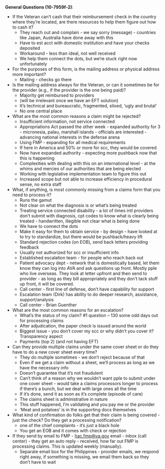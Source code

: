 **General Questions (10-7959f-2)**:

- If the Veteran can’t cash that their reimbursement check in the country where they’re located, are there resources to help them figure out how to cash it?
  - They reach out and complain - we say sorry (message) - countries like Japan, Australia have done away with this
  - Have to est acct with domestic institution and have your checks deposited
  - Workaround - less than ideal, not well received
  - We help them connect the dots, but we’re stuck right now unfortunately
- For the purposes of this form, is the mailing address or physical address more important?
   - Mailing - checks go there
- Is the mailing address always for the Veteran, or can it sometimes be for the provider (e.g., if the provider is the one being paid)?
   - Majority get reimbursed to providers 
    - (will be irrelevant once we have an EFT solution)
   - It’s technical and bureaucratic, fragmented, siloed, ‘ugly and brutal’
   - No one central place
- What are the most common reasons a claim might be rejected?
   - Insufficient information, not service connected
   - Appropriations Act passed the other week - expanded authority for 3 - micronesia, palau, marshall islands - officials are interested - advancing national interests in the defense arena
   - Using FMP - expanding for all medical requirements
   - If here in America and 50% or more for scc, they would be covered
   - Now have expanded authority - expecting more pushback now that this is happening
   - Complexities with dealing with this on an international level - at the whims and mercies of our authorities that are being elected
   - Working with legislative implementation team to figure this out 
   - Increased scope but not able to increase efficiency in procedural sense, no extra staff
- What, if anything, is most commonly missing from a claims form that you need to process it?
   - Runs the gamut
   - Not clear on what the diagnosis is or what’s being treated
   - Treating service connected disability - a lot of times intl providers don’t submit with diagnosis, cpt codes to know what is clearly being treated - handwritten, illegible not clear what is being done
   - We have to connect the dots
   - Make it easy for them to obtain service - by design - have looked at to try to standardize, but there would be pushback/heavy lift
   - Standard rejection codes (on EOB), send back letters providing feedback
   - Usually not authorized for scc or insufficient info
   - Established escalation team - for people who reach back out
   - Patient advocacy dept - network that is domestically based, let them know they can log into AVA and ask questions up front. Mostly pple who live overseas. They look at letter upfront and then send to provider - as long as they bill appropriately and they don’t tack stuff up front, it will be covered. 
   - Call center - first line of defense, don’t have capability for support
   - Escalation team (Dirk) has ability to do deeper research, assistance, support/analysis
   - Call center - Brian Guenther
- What are the most common reasons for an escalation?
   - What’s the status of my claim? #1 question –  130 some odd days out for processing claims
   - After adjudication, the paper check is issued around the world
   - Biggest issue - you don’t cover my scc or why didn’t you cover it? Transparency aspect
   - Payments (top 2) (and not having EFT)
- Can they provide multiple claims under the same cover sheet or do they have to do a new cover sheet every time?
   - They do multiple sometimes - we don’t reject because of that
   - Even if we get a claim without a sheet, we’ll process as long as we have the necessary info 
   - Doesn’t guarantee that it’s not fraudulent 
   - Can’t think of a reason why we wouldn’t want pple to submit under one cover sheet - would take a claims processors longer to process if there’s a bunch, but we deal with large ones all the time
   - If it’s done, send it as soon as it’s complete (episode of care)
   - The claims sheet is administrative in nature
   - This stuff happened, I’m validating and you pay me or the provider
   - ‘Meat and potatoes’ is in the supporting docs themselves
- What kind of confirmation do folks get that their claim is being covered - just the check? Do they get a processing notification?
   - one of the chief complaints - it’s just a black hole
   - You get an EOB and it comes with check or rejection
- If they send by email to FMP - hac.fmp@va.gov email - inbox (call center) - they get an auto reply - received, how far out FMP is processing claims. This is updated weekly (manually).
   - Separate email box for the Philippines - provider emails, we respond right away, if something is missing, we email them back so they don’t have to wait
 
